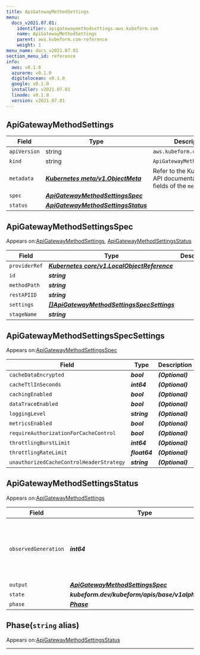 ```yaml
---
title: ApiGatewayMethodSettings
menu:
  docs_v2021.07.01:
    identifier: apigatewaymethodsettings-aws.kubeform.com
    name: ApiGatewayMethodSettings
    parent: aws.kubeform.com-reference
    weight: 1
menu_name: docs_v2021.07.01
section_menu_id: reference
info:
  aws: v0.1.0
  azurerm: v0.1.0
  digitalocean: v0.1.0
  google: v0.1.0
  installer: v2021.07.01
  linode: v0.1.0
  version: v2021.07.01
---
```


## ApiGatewayMethodSettings
| Field | Type | Description |
| ------ | ----- | ----------- |
| `apiVersion` | string | `aws.kubeform.com/v1alpha1` |
|    `kind` | string | `ApiGatewayMethodSettings` |
| `metadata` | ***[Kubernetes meta/v1.ObjectMeta](https://v1-18.docs.kubernetes.io/docs/reference/generated/kubernetes-api/v1.18/#objectmeta-v1-meta)***|Refer to the Kubernetes API documentation for the fields of the `metadata` field.|
| `spec` | ***[ApiGatewayMethodSettingsSpec](#apigatewaymethodsettingsspec)***||
| `status` | ***[ApiGatewayMethodSettingsStatus](#apigatewaymethodsettingsstatus)***||
## ApiGatewayMethodSettingsSpec

Appears on:[ApiGatewayMethodSettings](#apigatewaymethodsettings), [ApiGatewayMethodSettingsStatus](#apigatewaymethodsettingsstatus)

| Field | Type | Description |
| ------ | ----- | ----------- |
| `providerRef` | ***[Kubernetes core/v1.LocalObjectReference](https://v1-18.docs.kubernetes.io/docs/reference/generated/kubernetes-api/v1.18/#localobjectreference-v1-core)***||
| `id` | ***string***||
| `methodPath` | ***string***||
| `restAPIID` | ***string***||
| `settings` | ***[[]ApiGatewayMethodSettingsSpecSettings](#apigatewaymethodsettingsspecsettings)***||
| `stageName` | ***string***||
## ApiGatewayMethodSettingsSpecSettings

Appears on:[ApiGatewayMethodSettingsSpec](#apigatewaymethodsettingsspec)

| Field | Type | Description |
| ------ | ----- | ----------- |
| `cacheDataEncrypted` | ***bool***| ***(Optional)*** |
| `cacheTtlInSeconds` | ***int64***| ***(Optional)*** |
| `cachingEnabled` | ***bool***| ***(Optional)*** |
| `dataTraceEnabled` | ***bool***| ***(Optional)*** |
| `loggingLevel` | ***string***| ***(Optional)*** |
| `metricsEnabled` | ***bool***| ***(Optional)*** |
| `requireAuthorizationForCacheControl` | ***bool***| ***(Optional)*** |
| `throttlingBurstLimit` | ***int64***| ***(Optional)*** |
| `throttlingRateLimit` | ***float64***| ***(Optional)*** |
| `unauthorizedCacheControlHeaderStrategy` | ***string***| ***(Optional)*** |
## ApiGatewayMethodSettingsStatus

Appears on:[ApiGatewayMethodSettings](#apigatewaymethodsettings)

| Field | Type | Description |
| ------ | ----- | ----------- |
| `observedGeneration` | ***int64***| ***(Optional)*** Resource generation, which is updated on mutation by the API Server.|
| `output` | ***[ApiGatewayMethodSettingsSpec](#apigatewaymethodsettingsspec)***| ***(Optional)*** |
| `state` | ***kubeform.dev/kubeform/apis/base/v1alpha1.State***| ***(Optional)*** |
| `phase` | ***[Phase](#phase)***| ***(Optional)*** |
## Phase(`string` alias)

Appears on:[ApiGatewayMethodSettingsStatus](#apigatewaymethodsettingsstatus)

---
